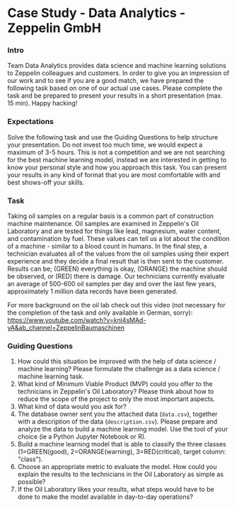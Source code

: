 # Case Study - Data Analytics - Zeppelin GmbH

### Intro
Team Data Analytics provides data science and machine learning solutions to Zeppelin colleagues and customers. In order to give you an impression of our work and to see if you are a good match, we have prepared the following task based on one of our actual use cases. Please complete the task and be prepared to present your results in a short presentation (max. 15 min). Happy hacking!

### Expectations
Solve the following task and use the Guiding Questions to help structure your presentation. Do not invest too much time, we would expect a maximum of 3-5 hours. This is not a competition and we are not searching for the best machine learning model, instead we are interested in getting to know your personal style and how you approach this task. You can present your results in any kind of format that you are most comfortable with and best shows-off your skills.

### Task
Taking oil samples on a regular basis is a common part of construction machine maintenance. Oil samples are examined in Zeppelin's Oil Laboratory and are tested for things like lead, magnesium, water content, and contamination by fuel. These values can tell us a lot about the condition of a machine - similar to a blood count in humans. In the final step, a technician evaluates all of the values from the oil samples using their expert experience and they decide a final result that is then sent to the customer. Results can be; (GREEN) everything is okay, (ORANGE) the machine should be observed, or (RED) there is damage. Our technicians currently evaluate an average of 500-600 oil samples per day and over the last few years, approximately 1 million data records have been generated.

For more background on the oil lab check out this video (not necessary for the completion of the task and only available in German, sorry): https://www.youtube.com/watch?v=knl4sMAd-yA&ab_channel=ZeppelinBaumaschinen

### Guiding Questions
1. How could this situation be improved with the help of data science / machine learning? Please formulate the challenge as a data science / machine learning task.
2. What kind of Minimum Viable Product (MVP) could you offer to the technicians in Zeppelin's Oil Laboratory? Please think about how to reduce the scope of the project to only the most important aspects.
3. What kind of data would you ask for?
4. The database owner sent you the attached data (`data.csv`), together with a description of the data (`description.csv`). Please prepare and analyze the data to build a machine learning model. Use the tool of your choice (ie a Python Jupyter Notebook or R).
5. Build a machine learning model that is able to classify the three classes (1=GREEN(good), 2=ORANGE(warning), 3=RED(critical), target column: "class"). 
6. Choose an appropriate metric to evaluate the model. How could you explain the results to the technicians in the Oil Laboratory as simple as possible?
7. If the Oil Laboratory likes your results, what steps would have to be done to make the model available in day-to-day operations?

